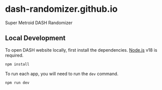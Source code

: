 # dash-randomizer.github.io
Super Metroid DASH Randomizer

## Local Development
To open DASH website locally, first install the dependencies. [Node.js](https://nodejs.org/) v18 is required.
```sh
npm install
```

To run each app, you will need to run the `dev` command.
```sh
npm run dev
```
